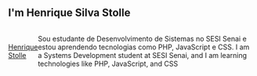 ## I'm Henrique Silva Stolle
<!-- <img height="450em" src="https://afcb3dd970a3f0576827-af285b1eb7ee6b663e4897a25a039f30.ssl.cf1.rackcdn.com/GaleriaImagem/172108/foto-convite-colegio-sesi-2024_mg2801-n.jpg"> -->
<div style="display: flex; justify-content: center; align-items: center; ">
  <a href="https://github.com/hernque0927">Henrique Stolle</a>
   <p>
     Sou estudante de Desenvolvimento de Sistemas no SESI Senai e estou aprendendo tecnologias como PHP, JavaScript e CSS.
    I am a Systems Development student at SESI Senai, and I am learning technologies like PHP, JavaScript, and CSS
   </p>
</div>

          
<!--
**henrique0927/henrique0927** is a ✨ _special_ ✨ repository because its `README.md` (this file) appears on your GitHub profile.

Here are some ideas to get you started:


- 👯 I’m looking to collaborate on ...
- 🤔 I’m looking for help with ...
- 💬 Ask me about ...
- 📫 How to reach me: ...
- 😄 Pronouns: ...
- ⚡ Fun fact: ...
-->
